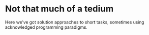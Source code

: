 # Not that much of a tedium
Here we've got solution approaches to short tasks, sometimes using acknowledged programming paradigms.

